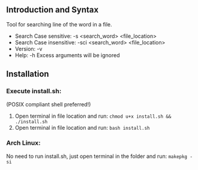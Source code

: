 ## Introduction and Syntax
Tool for searching line of the word in a file.
- Search Case sensitive: -s <search_word> <file_location>
- Search Case insensitive: -sci <search_word> <file_location>
- Version: -v
- Help: -h
Excess arguments will be ignored

## Installation
### Execute install.sh:
(POSIX compliant shell preferred!)
1. Open terminal in file location and run:
`chmod u+x install.sh && ./install.sh`
2. Open terminal in file location and run:
`bash install.sh`

### Arch Linux:
No need to run install.sh, just open terminal in the folder and run:
`makepkg -si`
